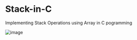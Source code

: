 # Stack-in-C
Implementing Stack Operations using Array in C pogramming

![image](https://github.com/user-attachments/assets/8723e9a0-a6de-41f4-a501-d47cdd3aaaaf)
